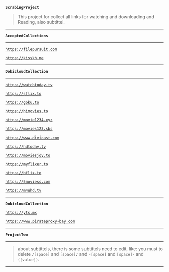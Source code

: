 __`ScrabingProject`__

> This project for collect all links for watching and downloading and Reading, also subtittel.

<hr/>

__`AcceptedCollections`__

<hr/>

[`https://filepursuit.com`](https://filepursuit.com/)

[`https://kisskh.me`](https://kisskh.me/)

<hr/>

__`DokicloudCollection`__

<hr/>

[`https://watchtoday.tv`](https://watchtoday.tv/)

[`https://sflix.to`](https://sflix.to/)

[`https://goku.to`](https://goku.to/)

[`https://himovies.to`](https://www5.himovies.to/)

[`https://movie1234.xyz`](https://movie1234.xyz/)

[`https://movies123.sbs`](https://vvv.movies123.sbs/)

[`https://www.divicast.com`](https://www.divicast.com/)

[`https://hdtoday.tv`](https://hdtoday.tv/)

[`https://moviesjoy.to`](https://moviesjoy.to/)

[`https://myflixer.to`](https://myflixer.to/)

[`https://bflix.to`](https://bflix.to/)

[`https://5moviess.com`](https://5moviess.com/)

[`https://m4uhd.tv`](https://m4uhd.tv/)

<hr/>

__`DokicloudCollection`__

[`https://yts.mx`](https://yts.mx/)

[`https://www.pirateproxy-bay.com`](https://www.pirateproxy-bay.com/)



<hr/>

__`ProjectTwo`__

<hr/>

> about subtittels, there is some subtittels need to edit, like: you must to delete `♪[space]` and `[space]♪` and `-[space]` and `[space]-` and `([value])`.

<hr/>
